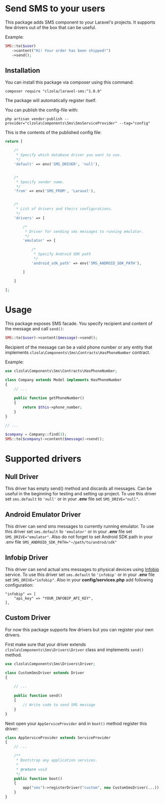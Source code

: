 # Send SMS to your users

This package adds SMS component to your Laravel's projects. It supports few drivers out of the box that can be useful.

Example:

```php
SMS::to($user)
   ->content("Hi! Your order has been shipped!")
   ->send();
```
       
## Installation

You can install this package via composer using this command:

    composer require "clzola/laravel-sms:^1.0.0"
    
The package will automatically register itself.

You can publish the config-file with:

    php artisan vendor:publish --provider="clzola\Components\Sms\SmsServiceProvider" --tag="config"

This is the contents of the published config file:

```php
return [

    /*
     * Specify which database driver you want to use.
     */
    'default' => env('SMS_DRIVER', 'null'),


    /*
     * Specify sender name.
     */
    'from' => env('SMS_FROM', 'Laravel'),


    /*
     * List of drivers and theirs configurations.
     */
    'drivers' => [

        /*
         * Driver for sending sms messages to running emulator.
         */
        'emulator' => [

            /*
             * Specify Android SDK path
             */
            'android_sdk_path' => env('SMS_ANDROID_SDK_PATH'),

        ]

    ]
    
];
```
    
# Usage

This package exposes SMS facade. You specify recipient and content of the message and call `send()`:

```php
SMS::to($user)->content($message)->send();
```
    
Recipient of the message can be a valid phone number or any entity that implements `clzola\Components\Sms\Contracts\HasPhoneNumber` contract.

Example:

```php
use clzola\Components\Sms\Contracts\HasPhoneNumber;

class Company extends Model implements HasPhoneNumber 
{
    // ...
    
    public function getPhoneNumber()
    {
        return $this->phone_number;
    }  
}

// ...

$company = Company::find(3);
SMS::to($company)->content($message)->send();
```
    
# Supported drivers

## Null Driver

This driver has empty send() method and discards all messages. Can be useful in the beginning for testing and setting up project.
To use this driver set `sms.default` to `'null'` or in your **.env** file set `SMS_DRIVE="null"`.

## Android Emulator Driver

This driver can send sms messages to currently running emulator.
To use this driver set `sms.default` to `'emulator'` or in your **.env** file set `SMS_DRIVE="emulator"`.
Also do not forget to set Android SDK path in your .env file `SMS_ANDROID_SDK_PATH="~/path/to/androd/sdk"`

## Infobip Driver

This driver can send actual sms messages to physical devices using [Infobip](https://www.infobip.com/) service.
To use this driver set `sms.default` to `'infobip'` or in your **.env** file set `SMS_DRIVE="infobip"`.
Also in your **config/services.php** add following configuration:

    "infobip" => [
        "api_key" => "YOUR_INFOBIP_API_KEY",
    ],
    
## Custom Driver

For now this package supports few drivers but you can register your own drivers.

First make sure that your driver extends `clzola\Components\Sms\Drivers\Driver` class and implements `send()` method.

```php
use clzola\Components\Sms\Drivers\Driver;

class CustomSmsDriver extends Driver 
{
    
    // ...
    
    public function send()
    {
        // Write code to send SMS message
    }
}
```
 
Next open your `AppServiceProvider` and in `boot()` method register this driver:
 
```php
class AppServiceProvider extends ServiceProvider
{
    // ...

    /**
     * Bootstrap any application services.
     *
     * @return void
     */
    public function boot()
    {
        app("sms")->registerDriver("custom", new CustomSmsDriver(...));
    }
}
```